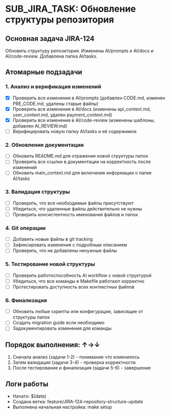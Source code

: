 # SUB_JIRA_TASK: Обновление структуры репозитория

## Основная задача JIRA-124

Обновить структуру репозитория. Изменены AI/prompts и AI/docs и AI/code-review. Добавлена папка AI/tasks.

## Атомарные подзадачи

### 1. Анализ и верификация изменений

- [x] Проверить все изменения в AI/prompts (добавлен CODE.md, изменен PRE_CODE.md, удалены старые файлы)
- [x] Проверить все изменения в AI/docs (изменены api_context.md, user_context.md, удален payment_context.md)
- [x] Проверить все изменения в AI/code-review (изменены шаблоны, добавлен AI_REVIEW.md)
- [ ] Верифицировать новую папку AI/tasks и её содержимое

### 2. Обновление документации

- [ ] Обновить README.md для отражения новой структуры папок
- [ ] Проверить все ссылки в документации на корректность после изменений
- [ ] Обновить main_context.md для включения информации о папке AI/tasks

### 3. Валидация структуры

- [ ] Проверить, что все необходимые файлы присутствуют
- [ ] Убедиться, что удаленные файлы действительно не нужны
- [ ] Проверить консистентность именования файлов и папок

### 4. Git операции

- [ ] Добавить новые файлы в git tracking
- [ ] Зафиксировать изменения с подробным описанием
- [ ] Проверить, что не добавлены ненужные файлы

### 5. Тестирование новой структуры

- [ ] Проверить работоспособность AI workflow с новой структурой
- [ ] Убедиться, что все команды в Makefile работают корректно
- [ ] Протестировать доступность всех контекстных файлов

### 6. Финализация

- [ ] Обновить любые скрипты или конфигурации, зависящие от структуры папок
- [ ] Создать migration guide если необходимо
- [ ] Задокументировать изменения для команды

## Порядок выполнения: ↑→↓

1. Сначала анализ (задачи 1-2) - понимание что изменилось
2. Затем валидация (задачи 3-4) - проверка корректности
3. После тестирование и финализация (задачи 5-6) - завершение

## Логи работы

- Начато: $(date)
- Создана ветка: feature/JIRA-124-repository-structure-update
- Выполнена начальная настройка: make setup

